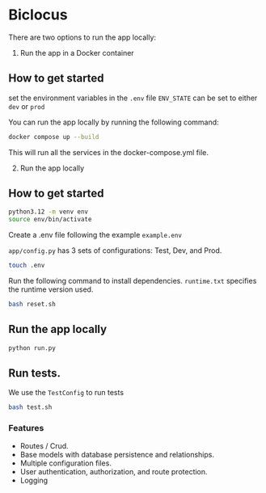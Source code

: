 # Biclocus
There are two options to run the app locally:
1. Run the app in a Docker container
## How to get started
set the environment variables in the `.env` file
`ENV_STATE` can be set to either `dev` or `prod`

You can run the app locally by running the following command:

```bash
docker compose up --build
```
This will run all the services in the docker-compose.yml file.

2. Run the app locally
## How to get started

```bash
python3.12 -m venv env
source env/bin/activate
```

Create a .env file following the example `example.env`

`app/config.py` has 3 sets of configurations: Test, Dev, and Prod.

```bash
touch .env
```

Run the following command to install dependencies. `runtime.txt` specifies the runtime version used.

```bash
bash reset.sh
```

## Run the app locally

```bash
python run.py
```

## Run tests.

We use the `TestConfig` to run tests

```bash
bash test.sh
```

### Features

- Routes / Crud.
- Base models with database persistence and relationships.
- Multiple configuration files.
- User authentication, authorization, and route protection.
- Logging
